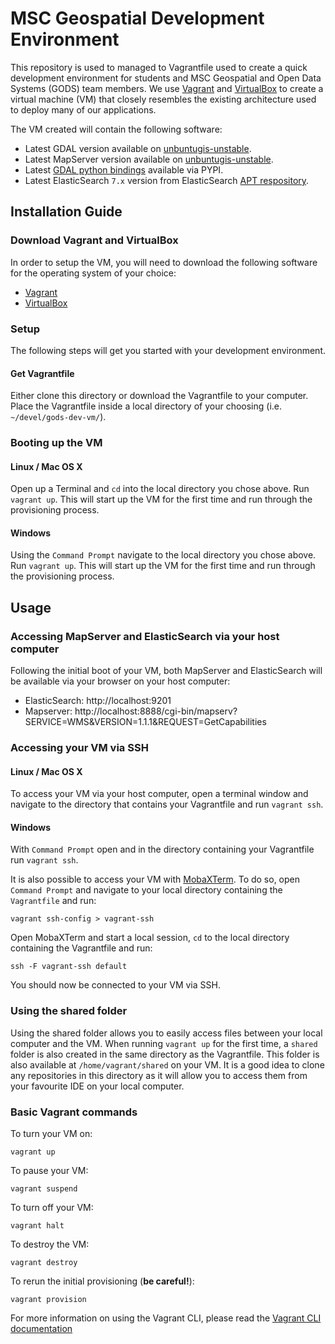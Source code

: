# MSC Geospatial Development Environment
This repository is used to managed to Vagrantfile used to create a quick
development environment for students and MSC Geospatial and Open Data Systems
(GODS) team members. We use [Vagrant](https://www.vagrantup.com/intro/index.html)
and [VirtualBox](https://www.virtualbox.org/) to create a virtual
machine (VM) that closely resembles the existing architecture used to deploy
many of our applications.

The VM created will contain the following software:
* Latest GDAL version available on [unbuntugis-unstable](https://launchpad.net/~ubuntugis/+archive/ubuntu/ubuntugis-unstable).
* Latest MapServer version available on [unbuntugis-unstable](https://launchpad.net/~ubuntugis/+archive/ubuntu/ubuntugis-unstable).
* Latest [GDAL python bindings](https://pypi.org/project/GDAL/) available via PYPI.
* Latest ElasticSearch `7.x` version from ElasticSearch [APT respository](https://www.elastic.co/guide/en/elasticsearch/reference/current/deb.html#deb-repo).

## Installation Guide
### Download Vagrant and VirtualBox
In order to setup the VM, you will need to download the following software for
the operating system of your choice:
* [Vagrant](https://www.vagrantup.com/downloads.html)
* [VirtualBox](https://www.virtualbox.org/wiki/Downloads)
### Setup
The following steps will get you started with your development environment.
#### Get Vagrantfile
Either clone this directory or download the Vagrantfile to your computer.
Place the Vagrantfile inside a local directory of your choosing
(i.e. `~/devel/gods-dev-vm/`).
### Booting up the VM
#### Linux / Mac OS X
Open up a Terminal and `cd` into the local directory you chose above.
Run `vagrant up`. This will start up the VM for the first time and run through
the provisioning process.
#### Windows
Using the `Command Prompt` navigate to the local directory you chose above.
Run `vagrant up`. This will start up the VM for the first time and run through
the provisioning process.

## Usage
### Accessing MapServer and ElasticSearch via your host computer
Following the initial boot of your VM, both MapServer and ElasticSearch will
be available via your browser on your host computer:
* ElasticSearch: http://localhost:9201
* Mapserver: http://localhost:8888/cgi-bin/mapserv?SERVICE=WMS&VERSION=1.1.1&REQUEST=GetCapabilities
### Accessing your VM via SSH
#### Linux / Mac OS X
To access your VM via your host computer, open a terminal window and navigate
to the directory that contains your Vagrantfile and run `vagrant ssh`.
#### Windows
With `Command Prompt` open and in the directory containing your Vagrantfile
run `vagrant ssh`.

It is also possible to access your VM with
[MobaXTerm](https://mobaxterm.mobatek.net/). To do so, open `Command Prompt`
and navigate to your local directory containing the `Vagrantfile` and run:
```
vagrant ssh-config > vagrant-ssh
```
Open MobaXTerm and start a local session, `cd` to the local directory
containing the Vagrantfile and run:
```
ssh -F vagrant-ssh default
```
You should now be connected to your VM via SSH.
### Using the shared folder
Using the shared folder allows you to easily access files between your local
computer and the VM. When running `vagrant up` for the first time, a `shared`
folder is also created in the same directory as the Vagrantfile. This folder
is also available at `/home/vagrant/shared` on your VM. It is a good idea
to clone any repositories in this directory as it will allow you to access
them from your favourite IDE on your local computer.
### Basic Vagrant commands
To turn your VM on:
```
vagrant up
```

To pause your VM:
```
vagrant suspend
```
To turn off your VM:
```
vagrant halt
```
To destroy the VM:
```
vagrant destroy
```
To rerun the initial provisioning (**be careful!**):
```
vagrant provision
```
For more information on using the Vagrant CLI, please read the
[Vagrant CLI documentation](https://www.vagrantup.com/docs/cli/)
